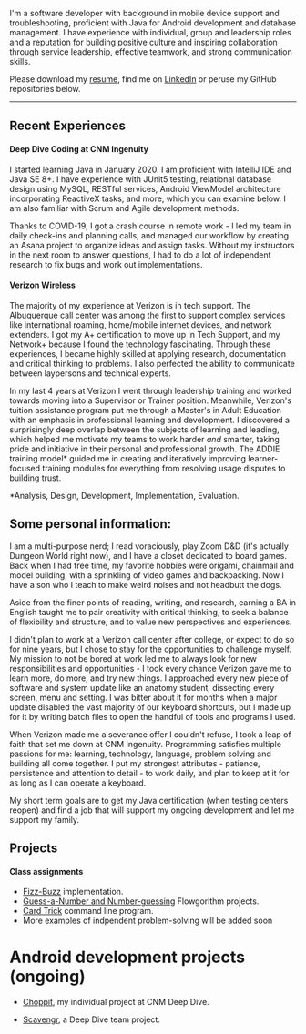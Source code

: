 I'm a software developer with background in mobile device support and troubleshooting, proficient with Java for Android development and database management.  I have experience with individual, group and leadership roles and a reputation for building positive culture and inspiring collaboration through service leadership, effective teamwork, and strong communication skills.

Please download my [resume](resume.pdf), find me on [LinkedIn](http://linkedin.com/in/semartinez147) or peruse my GitHub repositories below.


---

## Recent Experiences

#### Deep Dive Coding at CNM Ingenuity

I started learning Java in January 2020.  I am proficient with IntelliJ IDE and Java SE 8+. I have experience with JUnit5 testing, relational database design using MySQL, RESTful services, Android ViewModel architecture incorporating ReactiveX tasks, and more, which you can examine below. I am also familiar with Scrum and Agile development methods.

Thanks to COVID-19, I got a crash course in remote work - I led my team in daily check-ins and planning calls, and managed our workflow by creating an Asana project to organize ideas and assign tasks.  Without my instructors in the next room to answer questions, I had to do a lot of independent research to fix bugs and work out implementations.

#### Verizon Wireless

The majority of my experience at Verizon is in tech support.  The Albuquerque call center was among the first to support complex services like international roaming, home/mobile internet devices, and network extenders.  I got my A+ certification to move up in Tech Support, and my Network+ because I found the technology fascinating.  Through these experiences, I became highly skilled at applying research, documentation and critical thinking to problems.  I also perfected the ability to communicate  between laypersons and technical experts. 

In my last 4 years at Verizon I went through leadership training and worked towards moving into a Supervisor or Trainer position.  Meanwhile, Verizon's tuition assistance program put me through a Master's in Adult Education with an emphasis in professional learning and development.  I discovered a surprisingly deep overlap between the subjects of learning and leading, which helped me motivate my teams to work harder *and* smarter, taking pride and initiative in their personal and professional growth.  The ADDIE training model\* guided me in creating and iteratively improving learner-focused training modules for everything from resolving usage disputes to building trust. 

\*Analysis, Design, Development, Implementation, Evaluation.

## Some personal information:

I am a multi-purpose nerd; I read voraciously, play Zoom D&D (it's actually Dungeon World right now), and I have a closet dedicated to board games.  Back when I had free time, my favorite hobbies were origami, chainmail and model building, with a sprinkling of video games and backpacking.  Now I have a son who I teach to make weird noises and not headbutt the dogs.

Aside from the finer points of reading, writing, and research, earning a BA in English taught me to pair creativity with critical thinking, to seek a balance of flexibility and structure, and to value new perspectives and experiences.

I didn't plan to work at a Verizon call center after college, or expect to do so for nine years, but I chose to stay for the opportunities to challenge myself.  My mission to not be bored at work led me to always look for new responsibilities and opportunities - I took every chance Verizon gave me to learn more, do more, and try new things. 
I approached every new piece of software and system update like an anatomy student, dissecting every screen, menu and setting.  I was bitter about it for months when a major update disabled the vast majority of our keyboard shortcuts, but I made up for it by writing batch files to open the handful of tools and programs I used.  

When Verizon made me a severance offer I couldn't refuse, I took a leap of faith that set me down at CNM Ingenuity.  Programming satisfies multiple passions for me: learning, technology, language, problem solving and building all come together. I put my strongest attributes - patience, persistence and attention to detail - to work daily, and plan to keep at it for as long as I can operate a keyboard.   

My short term goals are to get my Java certification (when testing centers reopen) and find a job that will support my ongoing development and let me support my family.



## Projects

#### Class assignments

* [Fizz-Buzz](https://github.com/semartinez147/fizz-buzz) implementation.
* [Guess-a-Number and Number-guessing](https://github.com/semartinez147/guess-number) Flowgorithm projects.
* [Card Trick](https://github.com/semartinez147/cards) command line program.
* More examples of indpendent problem-solving will be added soon

# Android development projects (ongoing)

* [Choppit](https://semartinez147.github.io/choppit), my individual project at CNM Deep Dive.

* [Scavengr](https://staj-scavengers.github.io/), a Deep Dive team project.